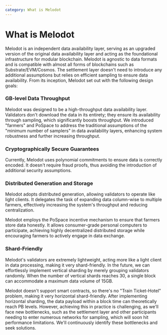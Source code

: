 ```yaml
---
category: What is Melodot
---
```


# What is Melodot

Melodot is an independent data availability layer, serving as an upgraded version of the original data availability layer and acting as the foundational infrastructure for modular blockchain. Melodot is agnostic to data formats and is compatible with almost all forms of blockchains such as Substrate/EVM/Cosmos. The settlement layer doesn't need to introduce any additional assumptions but relies on efficient sampling to ensure data availability. From its inception, Melodot set out with the following design goals:

### GB-level Data Throughput

Melodot was designed to be a high-throughput data availability layer. Validators don't download the data in its entirety; they ensure its availability through sampling, which significantly boosts throughput. We introduced "farmers" and PoSpace to address the traditional assumptions of the "minimum number of samplers" in data availability layers, enhancing system robustness and further increasing throughput.

### Cryptographically Secure Guarantees

Currently, Melodot uses polynomial commitments to ensure data is correctly encoded. It doesn't require fraud proofs, thus avoiding the introduction of additional security assumptions.

### Distributed Generation and Storage

Melodot adopts distributed generation, allowing validators to operate like light clients. It delegates the task of expanding data column-wise to multiple farmers, effectively increasing the system's throughput and reducing centralization.

Melodot employs the PoSpace incentive mechanism to ensure that farmers store data honestly. It allows consumer-grade personal computers to participate, achieving highly decentralized distributed storage while encouraging farmers to actively engage in data exchange.

### Shard-Friendly

Melodot's validators are extremely lightweight, acting more like a light client in data processing, making it very shard-friendly. In the future, we can effortlessly implement vertical sharding by merely grouping validators randomly. When the number of vertical shards reaches 30, a single block can accommodate a maximum data volume of 15GB.

Melodot doesn't support smart contracts, so there's no "Train Ticket-Hotel" problem, making it very horizontal shard-friendly. After implementing horizontal sharding, the data payload within a block time can theoretically reach PB levels. However, achieving this in practice is challenging, as we'll face new bottlenecks, such as the settlement layer and other participants needing to enter numerous networks for sampling, which will soon hit performance limitations. We'll continuously identify these bottlenecks and seek solutions.
